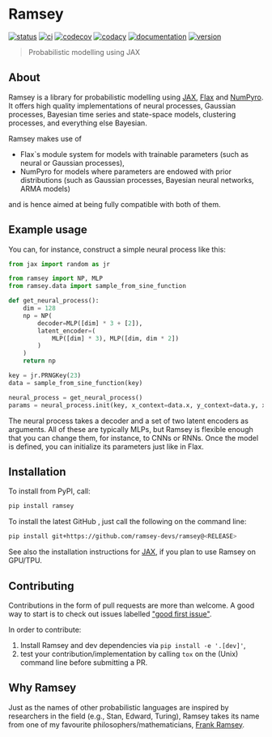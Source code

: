 # Ramsey

[![status](http://www.repostatus.org/badges/latest/concept.svg)](http://www.repostatus.org/#concept)
[![ci](https://github.com/dirmeier/ramsey/actions/workflows/ci.yaml/badge.svg)](https://github.com/dirmeier/ramsey/actions/workflows/ci.yaml)
[![codecov](https://codecov.io/gh/ramsey-devs/ramsey/branch/main/graph/badge.svg?token=dn1xNBSalZ)](https://codecov.io/gh/ramsey-devs/ramsey)
[![codacy](https://app.codacy.com/project/badge/Grade/ed13460537fd4ac099c8534b1d9a0202)](https://www.codacy.com/gh/ramsey-devs/ramsey/dashboard?utm_source=github.com&amp;utm_medium=referral&amp;utm_content=ramsey-devs/ramsey&amp;utm_campaign=Badge_Grade)
[![documentation](https://readthedocs.org/projects/ramsey/badge/?version=latest)](https://ramsey.readthedocs.io/en/latest/?badge=latest)
[![version](https://img.shields.io/pypi/v/ramsey.svg?colorB=black&style=flat)](https://pypi.org/project/ramsey/)

> Probabilistic modelling using JAX

## About

Ramsey is a library for probabilistic modelling using [JAX](https://github.com/google/jax),
[Flax](https://github.com/google/flax) and [NumPyro](https://github.com/pyro-ppl/numpyro).
It offers high quality implementations of neural processes, Gaussian processes, Bayesian time series and state-space models, clustering processes,
and everything else Bayesian.

Ramsey makes use of

- Flax`s module system for models with trainable parameters (such as neural or Gaussian processes),
- NumPyro for models where parameters are endowed with prior distributions (such as Gaussian processes, Bayesian neural networks, ARMA models)

and is hence aimed at being fully compatible with both of them.

## Example usage

You can, for instance, construct a simple neural process like this:

```python
from jax import random as jr

from ramsey import NP, MLP
from ramsey.data import sample_from_sine_function

def get_neural_process():
    dim = 128
    np = NP(
        decoder=MLP([dim] * 3 + [2]),
        latent_encoder=(
            MLP([dim] * 3), MLP([dim, dim * 2])
        )
    )
    return np

key = jr.PRNGKey(23)
data = sample_from_sine_function(key)

neural_process = get_neural_process()
params = neural_process.init(key, x_context=data.x, y_context=data.y, x_target=data.x)
```

The neural process takes a decoder and a set of two latent encoders as arguments. All of these are typically MLPs, but
Ramsey is flexible enough that you can change them, for instance, to CNNs or RNNs. Once the model is defined, you can initialize
its parameters just like in Flax.

## Installation

To install from PyPI, call:

```bash
pip install ramsey
```

To install the latest GitHub <RELEASE>, just call the following on the
command line:

```bash
pip install git+https://github.com/ramsey-devs/ramsey@<RELEASE>
```

See also the installation instructions for [JAX](https://github.com/google/jax), if
you plan to use Ramsey on GPU/TPU.

## Contributing

Contributions in the form of pull requests are more than welcome. A good way to start is to check out issues labelled
["good first issue"](https://github.com/ramsey-devs/ramsey/issues?q=is%3Aissue+is%3Aopen+label%3A%22good+first+issue%22).

In order to contribute:

1) Install Ramsey and dev dependencies via `pip install -e '.[dev]'`,
2) test your contribution/implementation by calling `tox` on the (Unix) command line before submitting a PR.

## Why Ramsey

Just as the names of other probabilistic languages are inspired by researchers in the field
(e.g., Stan, Edward, Turing), Ramsey takes its name from one of my favourite philosophers/mathematicians, [Frank Ramsey](https://plato.stanford.edu/entries/ramsey/).
